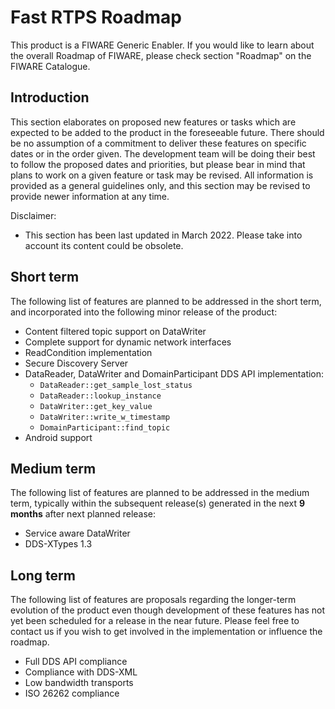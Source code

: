 # Fast RTPS Roadmap

This product is a FIWARE Generic Enabler.
If you would like to learn about the overall Roadmap of FIWARE, please check section "Roadmap" on the FIWARE Catalogue.

## Introduction

This section elaborates on proposed new features or tasks which are expected to be added to the product in the
foreseeable future.
There should be no assumption of a commitment to deliver these features on specific dates or in the order given.
The development team will be doing their best to follow the proposed dates and priorities, but please bear in mind
that plans to work on a given feature or task may be revised.
All information is provided as a general guidelines only, and this section may be revised to provide newer information
at any time.

Disclaimer:

* This section has been last updated in March 2022.
  Please take into account its content could be obsolete.

## Short term

The following list of features are planned to be addressed in the short term, and incorporated into the following
minor release of the product:

* Content filtered topic support on DataWriter
* Complete support for dynamic network interfaces
* ReadCondition implementation
* Secure Discovery Server
* DataReader, DataWriter and DomainParticipant DDS API implementation:
    - `DataReader::get_sample_lost_status`
    - `DataReader::lookup_instance`
    - `DataWriter::get_key_value`
    - `DataWriter::write_w_timestamp`
    - `DomainParticipant::find_topic`
* Android support

## Medium term

The following list of features are planned to be addressed in the medium term, typically within the subsequent
release(s) generated in the next **9 months** after next planned release:

* Service aware DataWriter
* DDS-XTypes 1.3

## Long term

The following list of features are proposals regarding the longer-term evolution of the product even though development
of these features has not yet been scheduled for a release in the near future.
Please feel free to contact us if you wish to get involved in the implementation or influence the roadmap.

* Full DDS API compliance
* Compliance with DDS-XML
* Low bandwidth transports
* ISO 26262 compliance
